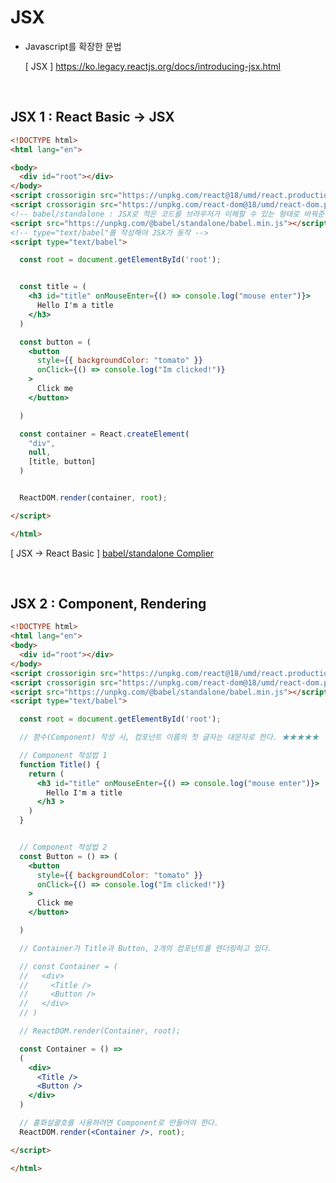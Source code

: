 # JSX

- Javascript를 확장한 문법

  [ JSX ]
  https://ko.legacy.reactjs.org/docs/introducing-jsx.html

<br>

## JSX 1 : React Basic → JSX

```HTML
<!DOCTYPE html>
<html lang="en">

<body>
  <div id="root"></div>
</body>
<script crossorigin src="https://unpkg.com/react@18/umd/react.production.min.js"></script>
<script crossorigin src="https://unpkg.com/react-dom@18/umd/react-dom.production.min.js"></script>
<!-- babel/standalone : JSX로 적은 코드를 브라우저가 이해할 수 있는 형태로 바꿔준다. -->
<script src="https://unpkg.com/@babel/standalone/babel.min.js"></script>
<!-- type="text/babel"를 작성해야 JSX가 동작 -->
<script type="text/babel">

  const root = document.getElementById('root');


  const title = (
    <h3 id="title" onMouseEnter={() => console.log("mouse enter")}>
      Hello I'm a title
    </h3>
  )

  const button = (
    <button
      style={{ backgroundColor: "tomato" }}
      onClick={() => console.log("Im clicked!")}
    >
      Click me
    </button>

  )

  const container = React.createElement(
    "div",
    null,
    [title, button]
  )


  ReactDOM.render(container, root);

</script>

</html>
```

[ JSX → React Basic ] [babel/standalone Complier](https://babeljs.io/repl#?browsers=defaults%2C%20not%20ie%2011%2C%20not%20ie_mob%2011&build=&builtIns=false&corejs=3.21&spec=false&loose=false&code_lz=AQYw9gdgzgLsBOYxwLzACZhAVwLYFMIYA6Ac3xgFEAbfAogIQE8BJdACgHJFlOBKANwAoEcFCRYwGAEsYtYGnZCxYgDwALAMzBp6FACIZc_PuCQAsmGxR8lIvngoA3uz4KAfOOhhaxamFJ2fVwrG2BCGAd9PgBfd2UVMQAJfGp_YBZOXGAAQylZWgS1AHotYHixPlEvSQAjbBgYSAVgJUTVesbIIpVYJlpnJ2BanJAAa1JEbAh0AGEfMHgALmBDMFwcptMYmJ6xSFnqaXHnVw8an3w_AKCWbJAj8fx0AEJo3cSKxOBD47HgAg9VTFTpNCDxBJVBLgaBwGEwHLSCAOFoAJXwoxIIHgGMiNDoETaKn06GkADd9AAaHoQbBpamJADaRlolOGDTBAF1ISIEujMQARADy5mIOJmDnY8MRyPgbJ4MEEQA&debug=false&forceAllTransforms=false&modules=false&shippedProposals=false&evaluate=false&fileSize=false&timeTravel=false&sourceType=module&lineWrap=true&presets=env%2Creact%2Cstage-2&prettier=false&targets=&version=7.25.6&externalPlugins=&assumptions=%7B%7D)

<br>

## JSX 2 : Component, Rendering

```HTML
<!DOCTYPE html>
<html lang="en">
<body>
  <div id="root"></div>
</body>
<script crossorigin src="https://unpkg.com/react@18/umd/react.production.min.js"></script>
<script crossorigin src="https://unpkg.com/react-dom@18/umd/react-dom.production.min.js"></script>
<script src="https://unpkg.com/@babel/standalone/babel.min.js"></script>
<script type="text/babel">

  const root = document.getElementById('root');

  // 함수(Component) 작성 시, 컴포넌트 이름의 첫 글자는 대문자로 한다. ★★★★★

  // Component 작성법 1
  function Title() {
    return (
      <h3 id="title" onMouseEnter={() => console.log("mouse enter")}>
        Hello I'm a title
      </h3 >
    )
  }


  // Component 작성법 2
  const Button = () => (
    <button
      style={{ backgroundColor: "tomato" }}
      onClick={() => console.log("Im clicked!")}
    >
      Click me
    </button>

  )

  // Container가 Title과 Button, 2개의 컴포넌트를 렌더링하고 있다.

  // const Container = (
  //   <div>
  //     <Title />
  //     <Button />
  //   </div>
  // )

  // ReactDOM.render(Container, root);

  const Container = () =>
  (
    <div>
      <Title />
      <Button />
    </div>
  )

  // 홑화살괄호를 사용하려면 Component로 만들어야 한다.
  ReactDOM.render(<Container />, root);

</script>

</html>
```
